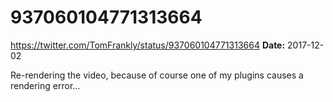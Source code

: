 # 937060104771313664
https://twitter.com/TomFrankly/status/937060104771313664
**Date:** 2017-12-02

Re-rendering the video, because of course one of my plugins causes a rendering error...
